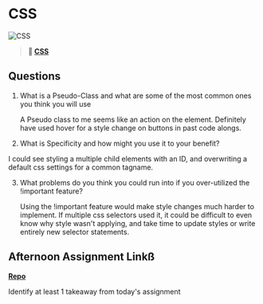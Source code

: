 # CSS

![CSS](https://bcw.blob.core.windows.net/public/cssUnit/1411879719053976)

> **📖 [CSS](https://codeworksacademy.com/fs-student-guide/resources/wk1/03-CSS)**

## Questions

1. What is a Pseudo-Class and what are some of the most common ones you think you will use

    A Pseudo class to me seems like an action on the element. Definitely have used hover for a style change on buttons in past code alongs.

2. What is Specificity and how might you use it to your benefit?

  I could see styling a multiple child elements with an ID, and overwriting a default css settings for a common tagname.

3. What problems do you think you could run into if you over-utilized the !important feature?

    Using the !important feature would make style changes much harder to implement. If multiple css selectors used it, it could be difficult to even know why style wasn't applying, and take time to update styles or write entirely new selector statements.

## Afternoon Assignment Linkß

**[Repo](https://github.com/patrick-misner/<ASSIGNMENT_REPO>)**

Identify at least 1 takeaway from today's assignment

